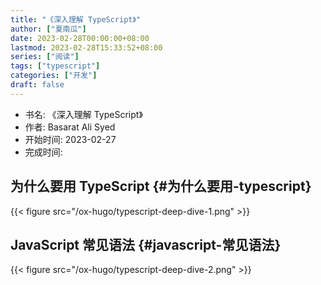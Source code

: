 ```yaml
---
title: "《深入理解 TypeScript》"
author: ["夏南瓜"]
date: 2023-02-28T00:00:00+08:00
lastmod: 2023-02-28T15:33:52+08:00
series: ["阅读"]
tags: ["typescript"]
categories: ["开发"]
draft: false
---
```


-   书名: 《深入理解 TypeScript》
-   作者: Basarat Ali Syed
-   开始时间: 2023-02-27
-   完成时间:


## 为什么要用 TypeScript {#为什么要用-typescript}

{{< figure src="/ox-hugo/typescript-deep-dive-1.png" >}}


## JavaScript 常见语法 {#javascript-常见语法}

{{< figure src="/ox-hugo/typescript-deep-dive-2.png" >}}
